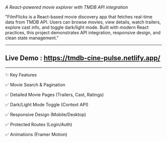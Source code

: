 *A React-powered movie explorer with TMDB API integration*  

"FilmFlicks is a React-based movie discovery app that fetches real-time data from TMDB API. 
Users can browse movies, view details, watch trailers, explore cast info, and toggle dark/light mode. 
Built with modern React practices, this project demonstrates API integration, responsive design, and clean state management."

---

## Live Demo : https://tmdb-cine-pulse.netlify.app/

---

✨ Key Features

✅ Movie Search & Pagination

✅ Detailed Movie Pages (Trailers, Cast, Ratings)

✅ Dark/Light Mode Toggle (Context API)

✅ Responsive Design (Mobile/Desktop)

✅ Protected Routes (Login/Auth)

✅ Animations (Framer Motion)
